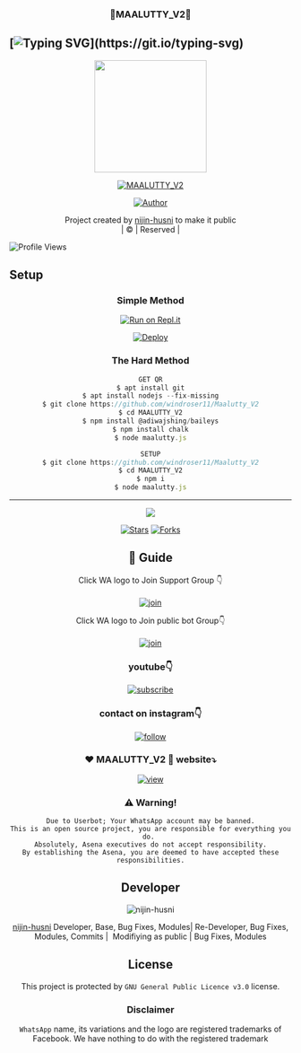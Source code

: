 <h3 align="center">💝MAALUTTY_V2💝</h3>

## [![Typing SVG](https://readme-typing-svg.herokuapp.com?font=Lemon+milk&color=F5000&lines=Welcome+to+MAALUTTY_V2+WA+Bot...;Created+by+husni+and+nijin...;This+is+a+Bgm+stickerbot...;With+more+features...)](https://git.io/typing-svg)

<div align="center">
  <img border-radius: 15px src="https://i.ibb.co/N6b6cv3/Maalutty.png" width="200" height="200"/>
  <p align="center">
<a href="#"><img title="MAALUTTY_V2" src="https://img.shields.io/badge/MAALUTTY_V2-green?colorA=%23ff0000&colorB=%23017e40&style=for-the-badge"></a>
</p>
  <p align="center">
<a href="https://github.com/nijin-husni"><img title="Author" src="https://img.shields.io/badge/Author-Husnijin-/MAALUTTY_V2?color=blue&style=for-the-badge&logo=whatsapp"></a>
</p>
</div>
<p align="center">
Project created by <a href="https://github.com/nijin-husni">nijin-husni</a> to make it public
    <br>
       | © |
        Reserved |
    <br> 
</p>

![Profile Views](https://hits.seeyoufarm.com/api/count/incr/badge.svg?url=https://github.com/nijin-husni/MAALUTTY_V2&title=MAALUTTY_V2%20Views)

## Setup
<div align="center">

  ### Simple Method
 
[![Run on Repl.it](https://repl.it/badge/github/quiec/whatsAlfa)](https://replit.com/@Husniser/MAALUTTY-QR)
  

[![Deploy](https://www.herokucdn.com/deploy/button.svg)](https://heroku.com/deploy?template=https://github.com/windroser11/Maalutty_V2) 
 
### The Hard Method
```js
GET QR
$ apt install git
$ apt install nodejs --fix-missing
$ git clone https://github.com/windroser11/Maalutty_V2
$ cd MAALUTTY_V2
$ npm install @adiwajshing/baileys
$ npm install chalk
$ node maalutty.js
```
      
```js
SETUP
$ git clone https://github.com/windroser11/Maalutty_V2
$ cd MAALUTTY_V2
$ npm i
$ node maalutty.js
```

----

  <p align="center">
  <a href="httsp://github.com/nijin-husni/MAALUTTY_V2">
    
<a href="https://github.com/farhan-dqz/followers">
<img src="https://img.shields.io/github/repo-size/farhan-dqz/Julie-Mwol?color=green&label=Repo%20total%20size&style=plastic">
<p align="center">
<a href="https://github.com/nijin-husni/followers"
<img title="Followers" src="https://img.shields.io/github/followers/nijin-husni?color=blue&style=flat-square"></a>
<a href="https://github.com/nijin-husni/MAALUTTY_V2/stargazers/"><img title="Stars" src="https://img.shields.io/github/stars/nijin-husni/MAALUTTY_V2?color=blue&style=flat-trangle"></a>
<a href="https://github.com/nijin-husni/MAALUTTY_V2/network/members"><img title="Forks" src="https://img.shields.io/github/forks/nijin-husni/MAALUTTY_V2?color=blue&style=flat-trangle"></a>
</p>

## 📢 Guide
Click WA logo to Join Support Group 👇
    <br>
<br>
  [![join](https://github.com/Alien-alfa/PublicBot/blob/main/wlogo.svg.png)](https://chat.whatsapp.com/FO3JyZPm1ma3vHyEQjaToY)
  <div align="center">


Click WA logo to Join public bot Group👇
    <br>
<br>
  [![join](https://github.com/Alien-alfa/PublicBot/blob/main/wlogo.svg.png)](https://chat.whatsapp.com/BUt420LTGKBHNHALHKV9jJ)
  <div align="center">

  </div>

### youtube👇

[![subscribe](https://i.ibb.co/mqttCVQ/images-1-1.png)](https://youtube.com/channel/UCllom1TvXieyxcGaanSpMvA)


### contact on instagram👇

[![follow](https://i.ibb.co/zHdm4Hj/images-5-2.jpg)](https://www.instagram.com/_husni_ser_/)

### ❤️ MAALUTTY_V2 💙 website⤵️

[![view](https://i.ibb.co/cyXKpj7/images-7-1-1.jpg)](https://maalutty_v2nijinhusni.blogspot.com)


### ⚠️ Warning! 
```
Due to Userbot; Your WhatsApp account may be banned.
This is an open source project, you are responsible for everything you do. 
Absolutely, Asena executives do not accept responsibility.
By establishing the Asena, you are deemed to have accepted these responsibilities.
```

## Developer
  <div align="center">
    
![nijin-husni](https://github.com/nijin-husni.png?size=100)

 [nijin-husni](https://github.com/nijin-husni)
Developer, Base, Bug Fixes, Modules| Re-Developer, Bug Fixes, Modules, Commits |  Modifiying  as   public | Bug Fixes, Modules 
  </div>
    


## License
This project is protected by `GNU General Public Licence v3.0` license.

### Disclaimer
`WhatsApp` name, its variations and the logo are registered trademarks of Facebook. We have nothing to do with the registered trademark
